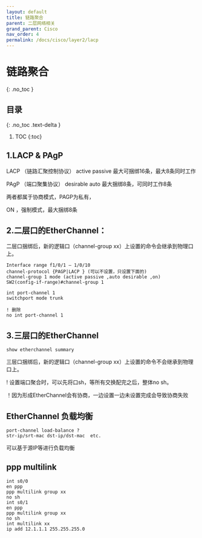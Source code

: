 ```yaml
---
layout: default
title: 链路聚合
parent: 二层网络相关
grand_parent: Cisco
nav_order: 4
permalink: /docs/cisco/layer2/lacp
---
```


# 链路聚合
{: .no_toc }

## 目录
{: .no_toc .text-delta }

1. TOC
{:toc}

## 1.LACP & PAgP

LACP （链路汇聚控制协议） active passive 最大可捆绑16条，最大8条同时工作

PAgP （端口聚集协议） desirable auto 最大捆绑8条，可同时工作8条

两者都属于协商模式，PAGP为私有，

ON ，强制模式，最大捆绑8条

## 2.二层口的EtherChannel：

二层口捆绑后，新的逻辑口（channel-group xx）上设置的命令会继承到物理口上。

```
Interface range f1/0/1 – 1/0/10
channel-protocol {PAGP|LACP } (可以不设置，只设置下面的)
channel-group 1 mode (active passive ,auto desirable ,on)
SW2(config-if-range)#channel-group 1

int port-channel 1
switchport mode trunk

! 删除
no int port-channel 1
```

## 3.三层口的EtherChannel

```
show etherchannel summary
```

三层口捆绑后，新的逻辑口（channel-group xx）上设置的命令不会继承到物理口上。

 

! 设置端口聚合时，可以先将口sh，等所有交换配完之后，整体no sh。

！因为形成EtherChannel会有协商，一边设置一边未设置完成会导致协商失败

 

## EtherChannel 负载均衡

```
port-channel load-balance ?
str-ip/srt-mac dst-ip/dst-mac  etc.
```

可以基于源IP等进行负载均衡

## ppp multilink

```
int s0/0
en ppp
ppp multilink group xx
no sh
int s0/1
en ppp
ppp multilink group xx
no sh
int multilink xx
ip add 12.1.1.1 255.255.255.0
```





 
